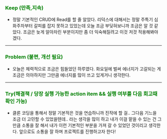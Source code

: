 ### <span style="color: green">Keep (만족,지속)<span>

- 정말 기본적인 CRUD에 Read를 할 줄 알았다. 리덕스에 대해서는 정말 주특기 심화주차부터 갈피를 잡지 못하고 있었는데 오늘 조금 부딪혀보니까 조금은 알 것 같았다. 조금은 늦게 알아차린 부분이지만 좀 더 익숙해질려고 이것 저것 적용해봐야겠다.

<hr>

### <span style="color: green">Problem (불편, 개선 필요)<span>

- 오늘은 체력적으로 조금은 힘들었던 하루였다. 화요일에 벌써 에너지가 고갈되는 게 조금은 의아하지만 그만큼 에너지를 많이 쓰고 있게거니 생각한다.
<hr>

### <span style="color: green">Try(해결책 / 당장 실행 가능한 action item && 실행 여부를 다음 회고때 확인 가능)<span>

- 클론 코딩을 통해서 정말 기본적은 것을 연습하니까 진작에 할 걸.. 그다음 기느을 조금 더 고민할 수 있었을텐데.. 라는 생각을 많이 하고 내가 이걸 맡을 수 있는 건 그만큼 소통을 잘 해서 내가 이런 기본적인 부분을 가져 갈 수 있었던 것이리고 생각한다. 앞으로도 소통을 잘 하며 프로젝트를 진행하고자 한다!
